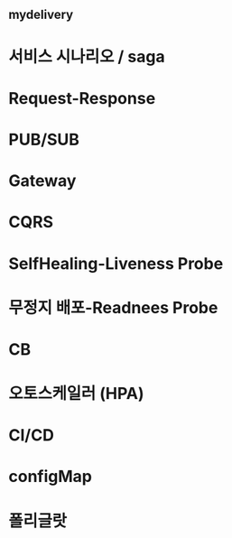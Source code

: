 ## mydelivery


# 서비스 시나리오 / saga

# Request-Response

# PUB/SUB

# Gateway

# CQRS

# SelfHealing-Liveness Probe

# 무정지 배포-Readnees Probe

# CB

# 오토스케일러 (HPA)

# CI/CD

# configMap

# 폴리글랏
